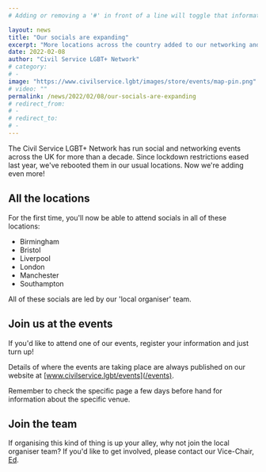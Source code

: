 ```yaml
---
# Adding or removing a '#' in front of a line will toggle that information off and on from being processed. 

layout: news
title: "Our socials are expanding"
excerpt: "More locations across the country added to our networking and social calendar."
date: 2022-02-08
author: "Civil Service LGBT+ Network"
# category: 
# - 
image: "https://www.civilservice.lgbt/images/store/events/map-pin.png"
# video: ""
permalink: /news/2022/02/08/our-socials-are-expanding
# redirect_from: 
# - 
# redirect_to: 
# - 
---
```


The Civil Service LGBT+ Network has run social and networking events across the UK for more than a decade. Since lockdown restrictions eased last year, we've rebooted them in our usual locations. Now we're adding even more!

## All the locations

For the first time, you'll now be able to attend socials in all of these locations:

- Birmingham
- Bristol
- Liverpool
- London
- Manchester
- Southampton

All of these socials are led by our 'local organiser' team.

## Join us at the events

If you'd like to attend one of our events, register your information and just turn up! 

Details of where the events are taking place are always published on our website at [www.civilservice.lgbt/events](/events). 

Remember to check the specific page a few days before hand for information about the specific venue.

## Join the team

If organising this kind of thing is up your alley, why not join the local organiser team? If you'd like to get involved, please contact our Vice-Chair, [Ed](/team/ed).
